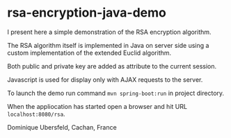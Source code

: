 # rsa-encryption-java-demo

I present here a simple demonstration of the RSA encryption algorithm.

The RSA algorithm itself is implemented in Java on server side using a custom implementation of the extended Euclid algorithm.

Both public and private key are added as attribute to the current session.

Javascript is used for display only with AJAX requests to the server.

To launch the demo run command `mvn spring-boot:run` in project directory.

When the appliocation has started open a browser and hit URL `localhost:8080/rsa`.



Dominique Ubersfeld, Cachan, France 
